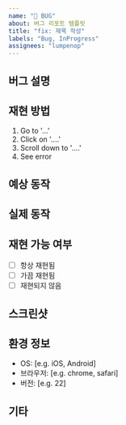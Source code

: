 ```yaml
---
name: "🐛 BUG"
about: 버그 리포트 템플릿
title: "fix: 제목 작성"
labels: "Bug, InProgress"
assignees: "lumpenop"
---
```


<!--
✅ labels와 assignees를 연결해주세요.
✅ 작업이 완료된 뒤, projects, milestones, developments를 연결해주세요. -->

## 버그 설명

<!-- 버그에 대한 자세한 설명을 작성해주세요. -->

## 재현 방법

1. Go to '...'
2. Click on '....'
3. Scroll down to '....'
4. See error

## 예상 동작

<!-- 정상적으로 동작했을 때의 결과를 설명해주세요. -->

## 실제 동작

<!-- 현재 발생하는 문제를 설명해주세요. -->

## 재현 가능 여부

- [ ] 항상 재현됨
- [ ] 가끔 재현됨
- [ ] 재현되지 않음

## 스크린샷

<!-- 가능한 경우 스크린샷을 추가해주세요. -->

## 환경 정보

- OS: [e.g. iOS, Android]
- 브라우저: [e.g. chrome, safari]
- 버전: [e.g. 22]

## 기타

<!-- 필요한 경우 작성, 작업 과정에서 추가로 발견, 생성된 이슈의 경우, 해당 이슈의 게시물을 번호와 함께 연결해 주세요. --> 